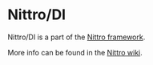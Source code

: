 Nittro/DI
=========

Nittro/DI is a part of the [Nittro framework](https://github.com/nittro/nittro).

More info can be found in the [Nittro wiki](https://github.com/nittro/nittro/wiki).
